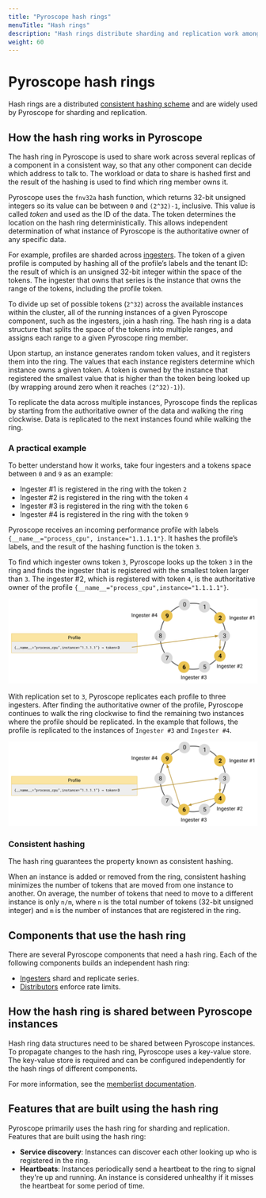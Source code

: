```yaml
---
title: "Pyroscope hash rings"
menuTitle: "Hash rings"
description: "Hash rings distribute sharding and replication work among Pyroscope components."
weight: 60
---
```


# Pyroscope hash rings

Hash rings are a distributed [consistent hashing scheme](https://en.wikipedia.org/wiki/Consistent_hashing) and are widely used by Pyroscope for sharding and replication.

## How the hash ring works in Pyroscope

The hash ring in Pyroscope is used to share work across several replicas of a component in a consistent way, so that any other component can decide which address to talk to.
The workload or data to share is hashed first and the result of the hashing is used to find which ring member owns it.

Pyroscope uses the `fnv32a` hash function, which returns 32-bit unsigned integers so its value can be between `0` and `(2^32)-1`, inclusive.
This value is called _token_ and used as the ID of the data.
The token determines the location on the hash ring deterministically.
This allows independent determination of what instance of Pyroscope is the authoritative owner of any specific data.

For example, profiles are sharded across [ingesters](../components/ingester/).
The token of a given profile is computed by hashing all of the profile’s labels and the tenant ID: the result of which is an unsigned 32-bit integer within the space of the tokens.
The ingester that owns that series is the instance that owns the range of the tokens, including the profile token.

To divide up set of possible tokens (`2^32`) across the available instances within the cluster, all of the running instances of a given Pyroscope component, such as the ingesters, join a hash ring.
The hash ring is a data structure that splits the space of the tokens into multiple ranges, and assigns each range to a given Pyroscope ring member.

Upon startup, an instance generates random token values, and it registers them into the ring.
The values that each instance registers determine which instance owns a given token.
A token is owned by the instance that registered the smallest value that is higher than the token being looked up (by wrapping around zero when it reaches `(2^32)-1)`).

To replicate the data across multiple instances, Pyroscope finds the replicas by starting from the authoritative owner of the data and walking the ring clockwise.
Data is replicated to the next instances found while walking the ring.

### A practical example

To better understand how it works, take four ingesters and a tokens space between `0` and `9` as an example:

- Ingester #1 is registered in the ring with the token `2`
- Ingester #2 is registered in the ring with the token `4`
- Ingester #3 is registered in the ring with the token `6`
- Ingester #4 is registered in the ring with the token `9`

Pyroscope receives an incoming performance profile with labels `{__name__="process_cpu", instance="1.1.1.1"}`.
It hashes the profile’s labels, and the result of the hashing function is the token `3`.

To find which ingester owns token `3`, Pyroscope looks up the token `3` in the ring and finds the ingester that is registered with the smallest token larger than `3`.
The ingester #2, which is registered with token `4`, is the authoritative owner of the profile `{__name__="process_cpu",instance="1.1.1.1"}`.

[//]: # "Diagram source at https://docs.google.com/presentation/d/1S2sdLUgjaIQucwwmL1iMHhi4ewfPuwL7HGF5mNEF0qc/edit#slide=id.p"

![Hash ring without replication](hash-ring-without-replication.png)

With replication set to `3`, Pyroscope replicates each profile to three ingesters.
After finding the authoritative owner of the profile, Pyroscope continues to walk the ring clockwise to find the remaining two instances where the profile should be replicated.
In the example that follows, the profile is replicated to the instances of `Ingester #3` and `Ingester #4`.

![Hash ring with replication](hash-ring-with-replication.png)

[//]: # "Diagram source at https://docs.google.com/presentation/d/1S2sdLUgjaIQucwwmL1iMHhi4ewfPuwL7HGF5mNEF0qc/edit#slide=id.p"

### Consistent hashing

The hash ring guarantees the property known as consistent hashing.

When an instance is added or removed from the ring, consistent hashing minimizes the number of tokens that are moved from one instance to another.
On average, the number of tokens that need to move to a different instance is only `n/m`, where `n` is the total number of tokens (32-bit unsigned integer) and `m` is the number of instances that are registered in the ring.

## Components that use the hash ring

There are several Pyroscope components that need a hash ring.
Each of the following components builds an independent hash ring:

- [Ingesters](../components/ingester/) shard and replicate series.
- [Distributors](../components/distributor/) enforce rate limits.

## How the hash ring is shared between Pyroscope instances

Hash ring data structures need to be shared between Pyroscope instances.
To propagate changes to the hash ring, Pyroscope uses a key-value store.
The key-value store is required and can be configured independently for the hash rings of different components.

For more information, see the [memberlist documentation](../memberlist-and-the-gossip-protocol/).

## Features that are built using the hash ring

Pyroscope primarily uses the hash ring for sharding and replication.
Features that are built using the hash ring:

- **Service discovery**: Instances can discover each other looking up who is registered in the ring.
- **Heartbeats**: Instances periodically send a heartbeat to the ring to signal they're up and running. An instance is considered unhealthy if it misses the heartbeat for some period of time.
